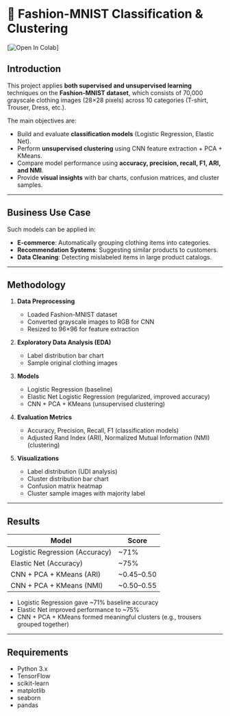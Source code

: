 # 🧥 Fashion-MNIST Classification & Clustering  

[![Open In Colab](https://colab.research.google.com/drive/1OUGz2DXUXEbcJq64MWQ6OD8RgNseiEO9?usp=sharing)]

##  Introduction  
This project applies **both supervised and unsupervised learning** techniques on the **Fashion-MNIST dataset**, which consists of 70,000 grayscale clothing images (28×28 pixels) across 10 categories (T-shirt, Trouser, Dress, etc.).  

The main objectives are:  
-  Build and evaluate **classification models** (Logistic Regression, Elastic Net).  
-  Perform **unsupervised clustering** using CNN feature extraction + PCA + KMeans.  
-  Compare model performance using **accuracy, precision, recall, F1, ARI, and NMI**.  
-  Provide **visual insights** with bar charts, confusion matrices, and cluster samples.  

---

##  Business Use Case  
Such models can be applied in:  
- **E-commerce**: Automatically grouping clothing items into categories.  
- **Recommendation Systems**: Suggesting similar products to customers.  
- **Data Cleaning**: Detecting mislabeled items in large product catalogs.  

---

##  Methodology  
1. **Data Preprocessing**  
   - Loaded Fashion-MNIST dataset  
   - Converted grayscale images to RGB for CNN  
   - Resized to 96×96 for feature extraction  

2. **Exploratory Data Analysis (EDA)**  
   - Label distribution bar chart  
   - Sample original clothing images  

3. **Models**  
   - Logistic Regression (baseline)  
   - Elastic Net Logistic Regression (regularized, improved accuracy)  
   - CNN + PCA + KMeans (unsupervised clustering)  

4. **Evaluation Metrics**  
   - Accuracy, Precision, Recall, F1 (classification models)  
   - Adjusted Rand Index (ARI), Normalized Mutual Information (NMI) (clustering)  

5. **Visualizations**  
   - Label distribution (UDI analysis)  
   - Cluster distribution bar chart  
   - Confusion matrix heatmap  
   - Cluster sample images with majority label  

---

##  Results  

| Model                          | Score   |
|--------------------------------|---------|
| Logistic Regression (Accuracy) | ~71%    |
| Elastic Net (Accuracy)         | ~75%    |
| CNN + PCA + KMeans (ARI)       | ~0.45–0.50 |
| CNN + PCA + KMeans (NMI)       | ~0.50–0.55 |

- Logistic Regression gave ~71% baseline accuracy  
- Elastic Net improved performance to ~75%  
- CNN + PCA + KMeans formed meaningful clusters (e.g., trousers grouped together)  

---

##  Requirements  
- Python 3.x  
- TensorFlow  
- scikit-learn  
- matplotlib  
- seaborn  
- pandas  


